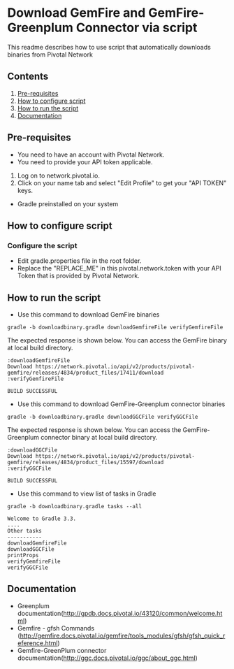 # Download GemFire and GemFire-Greenplum Connector via script

This readme describes how to use script that automatically downloads binaries from Pivotal Network

## Contents
1. [Pre-requisites](#pre-requisites)
2. [How to configure script](#configure)
3. [How to run the script](#run)
4. [Documentation](#documentation)

## <a name="pre-requisites"></a>Pre-requisites

- You need to have an account with Pivotal Network.
- You need to provide your API token applicable.
 1. Log on to network.pivotal.io.
 2. Click on your name tab and select "Edit Profile" to get your "API TOKEN" keys.
- Gradle preinstalled on your system

## <a name="configure"></a>How to configure script

### Configure the script
-  Edit gradle.properties file in the root folder.
-  Replace the "REPLACE_ME" in this pivotal.network.token with your API Token that is provided by Pivotal Network.


## <a name="run"></a>How to run the script
- Use this command to download GemFire binaries
```
gradle -b downloadbinary.gradle downloadGemfireFile verifyGemfireFile
```

The expected response is shown below. You can access the GemFire binary at local build directory.
```
:downloadGemfireFile
Download https://network.pivotal.io/api/v2/products/pivotal-gemfire/releases/4834/product_files/17411/download
:verifyGemfireFile

BUILD SUCCESSFUL
```

- Use this command to download GemFire-Greenplum connector binaries
```
gradle -b downloadbinary.gradle downloadGGCFile verifyGGCFile
```

The expected response is shown below. You can access the GemFire-Greenplum connector binary at local build directory.
```
:downloadGGCFile
Download https://network.pivotal.io/api/v2/products/pivotal-gemfire/releases/4834/product_files/15597/download
:verifyGGCFile

BUILD SUCCESSFUL
```


- Use this command to view list of tasks in Gradle
```
gradle -b downloadbinary.gradle tasks --all
```

```
Welcome to Gradle 3.3.
....
Other tasks
-----------
downloadGemfireFile
downloadGGCFile
printProps
verifyGemfireFile
verifyGGCFile
```

## <a name="documentation"></a>Documentation
* Greenplum documentation(http://gpdb.docs.pivotal.io/43120/common/welcome.html)
* Gemfire - gfsh Commands (http://gemfire.docs.pivotal.io/gemfire/tools_modules/gfsh/gfsh_quick_reference.html)
* Gemfire-GreenPlum connector documentation(http://ggc.docs.pivotal.io/ggc/about_ggc.html)
